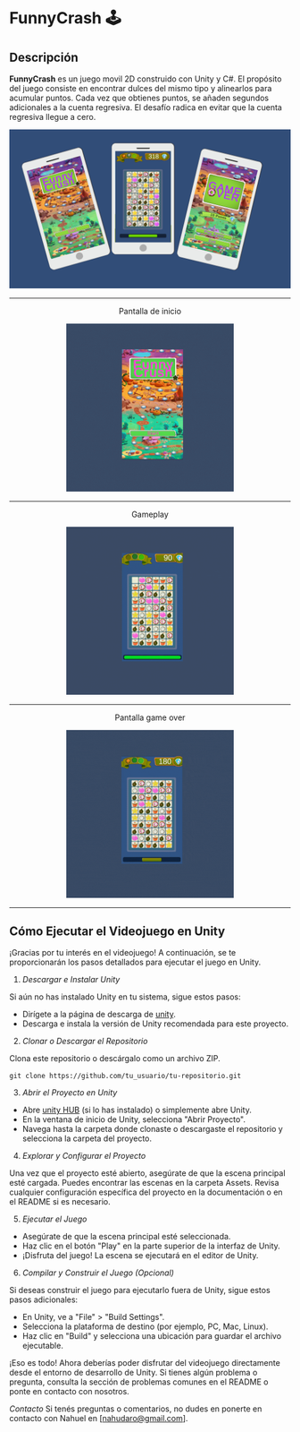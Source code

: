 # FunnyCrash 🕹️

## Descripción

**FunnyCrash** es un juego movil 2D construido con Unity y C#.
El propósito del juego consiste en encontrar dulces del mismo tipo y alinearlos para acumular puntos. Cada vez que obtienes puntos, se añaden segundos adicionales a la cuenta regresiva. El desafío radica en evitar que la cuenta regresiva llegue a cero.

<img src="./public/funny.png" alt="imagen de portada del videojuego">

<hr/>

<p align="center">
Pantalla de inicio
</p>

<p align="center">
<img src="./public/FUNNY-START.gif" width="300" alt="gif del inicio del juego"> 
</p>

<hr/>

<p align="center">
Gameplay
</p>

<p align="center">
<img src="./public/FUNNY-GAME.gif"  width="300" alt="gif del gameplay"> 
</p>

<hr/>

<p align="center">
Pantalla game over
</p>

<p align="center">
<img src="./public/FUNNY-GAMEOVER.gif" width="300" alt="gif de la pantala game over">
</p>

<hr/>

## Cómo Ejecutar el Videojuego en Unity

¡Gracias por tu interés en el videojuego! A continuación, se te proporcionarán los pasos detallados para ejecutar el juego en Unity.

1.  *Descargar e Instalar Unity*

Si aún no has instalado Unity en tu sistema, sigue estos pasos:

- Dirígete a la página de descarga de [unity](https://unity.com/pricing#plans-student-and-hobbyist).
- Descarga e instala la versión de Unity recomendada para este proyecto.

2. *Clonar o Descargar el Repositorio*

Clona este repositorio o descárgalo como un archivo ZIP.

   ```
   git clone https://github.com/tu_usuario/tu-repositorio.git
   ```

3. *Abrir el Proyecto en Unity*

- Abre [unity HUB](https://unity.com/es/download) (si lo has instalado) o simplemente abre Unity.
- En la ventana de inicio de Unity, selecciona "Abrir Proyecto".
- Navega hasta la carpeta donde clonaste o descargaste el repositorio y selecciona la carpeta del proyecto.

4. *Explorar y Configurar el Proyecto*

Una vez que el proyecto esté abierto, asegúrate de que la escena principal esté cargada. Puedes encontrar las escenas en la carpeta Assets.
Revisa cualquier configuración específica del proyecto en la documentación o en el README si es necesario.

5. *Ejecutar el Juego*

- Asegúrate de que la escena principal esté seleccionada.
- Haz clic en el botón "Play" en la parte superior de la interfaz de Unity.
- ¡Disfruta del juego! La escena se ejecutará en el editor de Unity.

6. *Compilar y Construir el Juego (Opcional)*

Si deseas construir el juego para ejecutarlo fuera de Unity, sigue estos pasos adicionales:

- En Unity, ve a "File" > "Build Settings".
- Selecciona la plataforma de destino (por ejemplo, PC, Mac, Linux).
- Haz clic en "Build" y selecciona una ubicación para guardar el archivo ejecutable.

¡Eso es todo! Ahora deberías poder disfrutar del videojuego directamente desde el entorno de desarrollo de Unity. Si tienes algún problema o pregunta, consulta la sección de problemas comunes en el README o ponte en contacto con nosotros.


*Contacto*
Si tenés preguntas o comentarios, no dudes en ponerte en contacto con Nahuel en [nahudaro@gmail.com].
